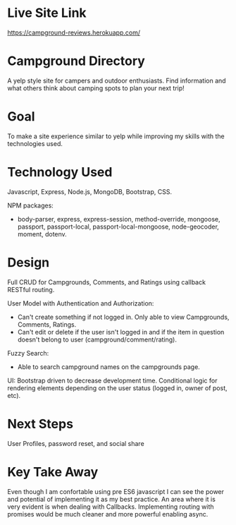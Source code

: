 # Live Site Link

https://campground-reviews.herokuapp.com/

# Campground Directory

A yelp style site for campers and outdoor enthusiasts. Find information and what others think about camping spots to plan your next trip!

# Goal

To make a site experience similar to yelp while improving my skills with the technologies used.

# Technology Used

Javascript, Express, Node.js, MongoDB, Bootstrap, CSS.

NPM packages:

- body-parser, express, express-session, method-override, mongoose, passport, passport-local, passport-local-mongoose, node-geocoder, moment, dotenv.

# Design

Full CRUD for Campgrounds, Comments, and Ratings using callback RESTful routing.

User Model with Authentication and Authorization:

- Can't create something if not logged in. Only able to view Campgrounds, Comments, Ratings.
- Can't edit or delete if the user isn't logged in and if the item in question doesn't belong to user (campground/comment/rating).

Fuzzy Search:

- Able to search campground names on the campgrounds page.

UI: Bootstrap driven to decrease development time. Conditional logic for rendering elements depending on the user status (logged in, owner of post, etc).

# Next Steps

User Profiles, password reset, and social share

# Key Take Away

Even though I am confortable using pre ES6 javascript I can see the power and potential of implementing it as my best practice. An area where it is very evident is when dealing with Callbacks. Implementing routing with promises would be much cleaner and more powerful enabling async.
